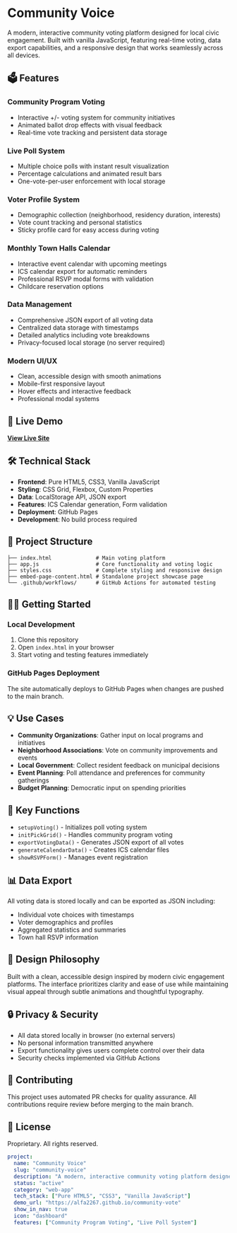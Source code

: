 # Community Voice

A modern, interactive community voting platform designed for local civic engagement. Built with vanilla JavaScript, featuring real-time voting, data export capabilities, and a responsive design that works seamlessly across all devices.

## 🗳️ Features

### Community Program Voting
- Interactive +/- voting system for community initiatives
- Animated ballot drop effects with visual feedback
- Real-time vote tracking and persistent data storage

### Live Poll System
- Multiple choice polls with instant result visualization
- Percentage calculations and animated result bars
- One-vote-per-user enforcement with local storage

### Voter Profile System
- Demographic collection (neighborhood, residency duration, interests)
- Vote count tracking and personal statistics
- Sticky profile card for easy access during voting

### Monthly Town Halls Calendar
- Interactive event calendar with upcoming meetings
- ICS calendar export for automatic reminders
- Professional RSVP modal forms with validation
- Childcare reservation options

### Data Management
- Comprehensive JSON export of all voting data
- Centralized data storage with timestamps
- Detailed analytics including vote breakdowns
- Privacy-focused local storage (no server required)

### Modern UI/UX
- Clean, accessible design with smooth animations
- Mobile-first responsive layout
- Hover effects and interactive feedback
- Professional modal systems

## 🚀 Live Demo

**[View Live Site](https://alfa2267.github.io/)**

## 🛠️ Technical Stack

- **Frontend**: Pure HTML5, CSS3, Vanilla JavaScript
- **Styling**: CSS Grid, Flexbox, Custom Properties
- **Data**: LocalStorage API, JSON export
- **Features**: ICS Calendar generation, Form validation
- **Deployment**: GitHub Pages
- **Development**: No build process required

## 📁 Project Structure

```
├── index.html              # Main voting platform
├── app.js                  # Core functionality and voting logic
├── styles.css              # Complete styling and responsive design
├── embed-page-content.html # Standalone project showcase page
└── .github/workflows/      # GitHub Actions for automated testing
```

## 🏃‍♂️ Getting Started

### Local Development
1. Clone this repository
2. Open `index.html` in your browser
3. Start voting and testing features immediately

### GitHub Pages Deployment
The site automatically deploys to GitHub Pages when changes are pushed to the main branch.

## 💡 Use Cases

- **Community Organizations**: Gather input on local programs and initiatives
- **Neighborhood Associations**: Vote on community improvements and events
- **Local Government**: Collect resident feedback on municipal decisions
- **Event Planning**: Poll attendance and preferences for community gatherings
- **Budget Planning**: Democratic input on spending priorities

## 🔧 Key Functions

- `setupVoting()` - Initializes poll voting system
- `initPickGrid()` - Handles community program voting
- `exportVotingData()` - Generates JSON export of all votes
- `generateCalendarData()` - Creates ICS calendar files
- `showRSVPForm()` - Manages event registration

## 📊 Data Export

All voting data is stored locally and can be exported as JSON including:
- Individual vote choices with timestamps
- Voter demographics and profiles
- Aggregated statistics and summaries
- Town hall RSVP information

## 🎨 Design Philosophy

Built with a clean, accessible design inspired by modern civic engagement platforms. The interface prioritizes clarity and ease of use while maintaining visual appeal through subtle animations and thoughtful typography.

## 🔒 Privacy & Security

- All data stored locally in browser (no external servers)
- No personal information transmitted anywhere
- Export functionality gives users complete control over their data
- Security checks implemented via GitHub Actions

## 🤝 Contributing

This project uses automated PR checks for quality assurance. All contributions require review before merging to the main branch.

## 📄 License

Proprietary. All rights reserved.

<!-- PROJECT-META-START -->
  ```yaml
  project:
    name: "Community Voice"
    slug: "community-voice"
    description: "A modern, interactive community voting platform designed for local civic engagement. Built with vanilla JavaScript, featuring real-time voting, data export capabilities, and a responsive design that works seamlessly across all devices"
    status: "active"
    category: "web-app"
    tech_stack: ["Pure HTML5", "CSS3", "Vanilla JavaScript"]
    demo_url: "https://alfa2267.github.io/community-vote"
    show_in_nav: true
    icon: "dashboard"
    features: ["Community Program Voting", "Live Poll System"]

